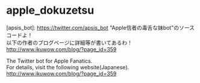apple_dokuzetsu
===============

[apsis_bot]: https://twitter.com/apsis_bot "Apple信者の毒舌な妹bot"のソースコードよ！  
以下の作者のブログページに詳細等が書いてあるわ！  
<http://www.ikuwow.com/blog/?page_id=359>

The Twitter bot for Apple Fanatics.  
For details, visit the following website(Japanese).  
<http://www.ikuwow.com/blog/?page_id=359>
